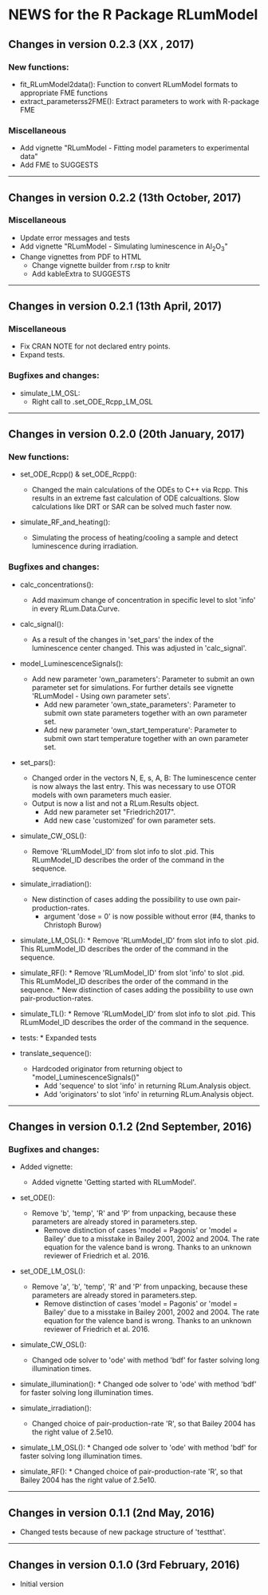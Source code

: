 # NEWS for the R Package RLumModel

## Changes in version 0.2.3 (XX , 2017)

### New functions:

* fit_RLumModel2data(): Function to convert RLumModel formats to appropriate FME functions
* extract_parameterss2FME(): Extract parameters to work with R-package FME

### Miscellaneous

* Add vignette "RLumModel - Fitting model parameters to experimental data"
* Add FME to SUGGESTS

____________________________________________________________________________________
  
## Changes in version 0.2.2 (13th October, 2017)

### Miscellaneous
  
* Update error messages and tests
* Add vignette "RLumModel - Simulating luminescence in Al<sub>2</sub>O<sub>3</sub>"
* Change vignettes from PDF to HTML
    * Change vignette builder from r.rsp to knitr
    * Add kableExtra to SUGGESTS

____________________________________________________________________________________
  
## Changes in version 0.2.1 (13th April, 2017)

### Miscellaneous

* Fix CRAN NOTE for not declared entry points.
* Expand tests.

### Bugfixes and changes:
  
* simulate_LM_OSL:
    * Right call to .set_ODE_Rcpp_LM_OSL

____________________________________________________________________________________

## Changes in version 0.2.0 (20th January, 2017)

### New functions:

* set_ODE_Rcpp() & set_ODE_Rcpp():
    * Changed the main calculations of the ODEs to C++ via Rcpp. This results in an extreme fast calculation of ODE calcualtions. Slow calculations like DRT or SAR can be solved much faster now.

* simulate_RF_and_heating():
    * Simulating the process of heating/cooling a sample and detect luminescence during irradiation.

### Bugfixes and changes:

* calc_concentrations():
    * Add maximum change of concentration in specific level to slot 'info' in every RLum.Data.Curve.

* calc_signal():
    * As a result of the changes in 'set_pars' the index of the luminescence center changed. This was adjusted in 'calc_signal'.

* model_LuminescenceSignals():
    * Add new parameter 'own_parameters': Parameter to submit an own parameter set for simulations. For further details see
	   vignette 'RLumModel - Using own parameter sets'.
	  * Add new parameter 'own_state_parameters': Parameter to submit own state parameters together with an own parameter set.
	  * Add new parameter 'own_start_temperature': Parameter to submit own start temperature together with an own parameter set.

* set_pars():
    * Changed order in the vectors N, E, s, A, B: The luminescence center is now always the last entry.
	   This was necessary to use OTOR models with own parameters much easier.
    * Output is now a list and not a RLum.Results object.
	  * Add new parameter set "Friedrich2017".
	  * Add new case 'customized' for own parameter sets.

* simulate_CW_OSL():
    * Remove 'RLumModel_ID' from slot info to slot .pid. This RLumModel_ID describes the order of the command in the sequence.

* simulate_irradiation():
    * New distinction of cases adding the possibility to use own pair-production-rates.
	  * argument 'dose = 0' is now possible without error (#4, thanks to Christoph Burow)

* simulate_LM_OSL():
	  * Remove 'RLumModel_ID' from slot info to slot .pid. This RLumModel_ID describes the order of the command in the sequence.

* simulate_RF():
	  * Remove 'RLumModel_ID' from slot 'info' to slot .pid. This RLumModel_ID describes the order of the command in the sequence.
	  * New distinction of cases adding the possibility to use own pair-production-rates.

* simulate_TL():
	  * Remove 'RLumModel_ID' from slot info to slot .pid. This RLumModel_ID describes the order of the command in the sequence.

* tests:
	  * Expanded tests

* translate_sequence():
    * Hardcoded originator from returning object to "model_LuminescenceSignals()"
	  * Add 'sequence' to slot 'info' in returning RLum.Analysis object.
	  * Add 'originators' to slot 'info' in returning RLum.Analysis object.
	  
____________________________________________________________________________________

## Changes in version 0.1.2 (2nd September, 2016)

### Bugfixes and changes:

* Added vignette:
    * Added vignette 'Getting started with RLumModel'.

* set_ODE():
    * Remove 'b', 'temp', 'R' and 'P' from unpacking, because these parameters are already stored in parameters.step.
	  * Remove distinction of cases 'model = Pagonis' or 'model = Bailey' due to a misstake in Bailey 2001, 2002 and 2004. The rate equation for the valence band is wrong. Thanks to an unknown reviewer of Friedrich et al. 2016.

* set_ODE_LM_OSL():
    * Remove 'a', 'b', 'temp', 'R' and 'P' from unpacking, because these parameters are already stored in parameters.step.
	  * Remove distinction of cases 'model = Pagonis' or 'model = Bailey' due to a misstake in Bailey 2001, 2002 and 2004. The rate equation for the valence band is wrong. Thanks to an unknown reviewer of Friedrich et al. 2016.

* simulate_CW_OSL():
    * Changed ode solver to 'ode' with method 'bdf' for faster solving long illumination times.
    
* simulate_illumination():
	  * Changed ode solver to 'ode' with method 'bdf' for faster solving long illumination times.
	  
* simulate_irradiation():
    * Changed choice of pair-production-rate 'R', so that Bailey 2004 has the right value of 2.5e10.

* simulate_LM_OSL():
	  * Changed ode solver to 'ode' with method 'bdf' for faster solving long illumination times.
	    
* simulate_RF():
	  * Changed choice of pair-production-rate 'R', so that Bailey 2004 has the right value of 2.5e10.
	  
____________________________________________________________________________________

## Changes in version 0.1.1 (2nd May, 2016)

* Changed tests because of new package structure of 'testthat'.

____________________________________________________________________________________

## Changes in version 0.1.0 (3rd February, 2016)

* Initial version